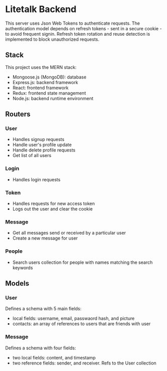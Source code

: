 # Litetalk Backend

This server uses Json Web Tokens to authenticate requests. The authentication model depends on refresh tokens - sent in a secure cookie - to avoid frequent signin. Refresh token rotation and reuse detection is implemented to block unauthorized requests.

## Stack

This project uses the MERN stack:

- Mongoose.js (MongoDB): database
- Express.js: backend framework
- React: frontend framework
- Redux: frontend state management
- Node.js: backend runtime environment

## Routers

### User

- Handles signup requests
- Handle user's profile update
- Handle delete profile requests
- Get list of all users

### Login

- Handles login requests

### Token

- Handles requests for new access token
- Logs out the user and clear the cookie

### Message

- Get all messages send or received by a particular user
- Create a new message for user

### People

- Search users collection for people with names matching the search keywords

## Models

### User

Defines a schema with 5 main fields:
- local fields: username, email, passwaord hash, and picture
- contacts: an array of references to users that are friends with user

### Message

Defines a schema with four fields:
- two local fields: content, and timestamp
- two reference fields: sender, and receiver. Refs to the User collection


